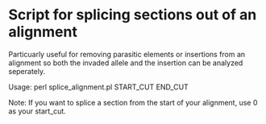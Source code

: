 # Script for splicing sections out of an alignment
Particuarly useful for removing parasitic elements or insertions from an alignment so both the invaded allele and the insertion can be analyzed seperately.

Usage: perl splice_alignment.pl START_CUT END_CUT

Note: If you want to splice a section from the start of your alignment, use 0  as your start_cut.
